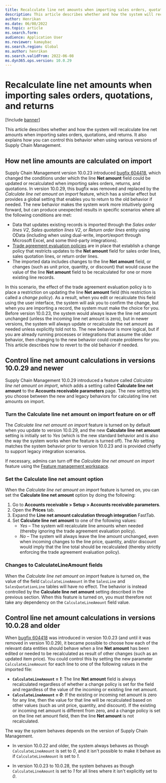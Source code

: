 ```yaml
---
title: Recalculate line net amounts when importing sales orders, quotations, and returns
description: This article describes whether and how the system will recalculate line net amounts when importing sales orders, quotations, and returns. It also explains how you can control this behavior when using various versions of Supply Chain Management.
author: Henrikan
ms.date: 06/08/2022
ms.topic: article
ms.search.form:
audience: Application User
ms.reviewer: kamaybac
ms.search.region: Global
ms.author: henrikan
ms.search.validFrom: 2022-06-08
ms.dyn365.ops.version: 10.0.29
---
```


# Recalculate line net amounts when importing sales orders, quotations, and returns

[!include [banner](../includes/banner.md)]

This article describes whether and how the system will recalculate line net amounts when importing sales orders, quotations, and returns. It also explains how you can control this behavior when using various versions of Supply Chain Management.

## How net line amounts are calculated on import

Supply Chain Management version 10.0.23 introduced [bugfix 604418](https://fix.lcs.dynamics.com/issue/results/?q=604418), which changed the conditions under which the line **Net amount** field could be updated or recalculated when importing sales orders, returns, and quotations. In version 10.0.29, this bugfix was removed and replaced by the *Calculate line net amount on import* feature, which has a similar effect but provides a global setting that enables you to return to the old behavior if needed. The new behavior makes the system work more intuitively going forward, but can produce unexpected results in specific scenarios where all the following conditions are met:

- Data that updates existing records is imported through the *Sales order lines V2*, *Sales quotation lines V2*, or *Return order lines* entity using OData (including when using dual-write, import/export through Microsoft Excel, and some third-party integrations).
- [Trade agreement evaluation policies](/dynamicsax-2012/appuser-itpro/trade-agreement-evaluation-policies-white-paper) are in place that establish a change policy that restricts updates to the **Net amount** field for sales order lines, sales quotation lines, or return order lines.
- The imported data includes changes to the line **Net amount** field, or changes (such as unit price, quantity, or discount) that would cause the value of the line **Net amount** field to be recalculated for one or more existing line records.

In this scenario, the effect of the trade agreement evaluation policy is to place a restriction on updating the line **Net amount** field (this restriction is called a *change policy*). As a result, when you edit or recalculate this field using the user interface, the system will ask you to confirm the change, but when you are importing a record, the system must make the choice for you. Before version 10.0.23, the system would always leave the line net amount unchanged (unless the incoming line net amount is zero), but in newer versions, the system will always update or recalculate the net amount as needed unless explicitly told not to. The new behavior is more logical, but if you are already running processes or integrations that assume the older behavior, then changing to the new behavior could create problems for you. This article describes how to revert to the old behavior if needed.

## Control line net amount calculations in versions 10.0.29 and newer

Supply Chain Management 10.0.29 introduced a feature called *Calculate line net amount on import*, which adds a setting called **Calculate line net amount** to the **Accounts receivable parameters** page. The new setting lets you choose between the new and legacy behaviors for calculating line net amounts on import.

### Turn the Calculate line net amount on import feature on or off

The *Calculate line net amount on import* feature is turned on by default when you update to version 10.0.29, and the new **Calculate line net amount** setting is initially set to *Yes* (which is the new standard behavior and is also the way the system works when the feature is turned off). The *No* setting matches the system behavior prior to version 10.0.23 and is provided chiefly to support legacy integration scenarios.

If necessary, admins can turn off the *Calculate line net amount on import* feature using the [Feature management workspace](../../fin-ops-core/fin-ops/get-started/feature-management/feature-management-overview.md).

### Set the Calculate line net amount option

When the *Calculate line net amount on import* feature is turned on, you can set the **Calculate line net amount** option by doing the following:

1. Go to **Accounts receivable &gt; Setup &gt; Accounts receivable parameters**.
1. Open the **Prices** tab.
1. Expand the **Line net amount calculation through integration** FastTab.
1. Set **Calculate line net amount** to one of the following values:
    - *Yes* – The system will recalculate line amounts when needed (thereby ignoring the trade agreement evaluation policy).
    - *No* – The system will always leave the line amount unchanged, even when incoming changes to the line price, quantity, and/or discount would imply that the line total should be recalculated (thereby strictly enforcing the trade agreement evaluation policy). <!-- KFM: Also when line net amount is zero? -->

### Changes to CalculateLineAmount fields

When the *Calculate line net amount on import* feature is turned on, the value of the field `CalculateLineAmount` in the `SalesLine` and `SalesQuotationLine` tables will have no effect. The behavior is instead controlled by the **Calculate line net amount** setting described in the previous section. When this feature is turned on, you must therefore not take any dependency on the `CalculateLineAmount` field value. <!-- KFM: When the feature is turned off, does `CalculateLineAmount` work as described below for 10.0.23 - 10.0.28, or is it as described below for 10.0.22 an earlier? -->

## Control line net amount calculations in versions 10.0.28 and older

When [bugfix 604418](https://fix.lcs.dynamics.com/issue/results/?q=604418) was introduced in version 10.0.23 (and until it was removed in version 10.0.29), it became possible to choose how each of the relevant data entities should behave when a line **Net amount** has been edited or needed to be recalculated as result of other changes (such as an updated item price). You could control this by setting the new parameter `CalculateLineAmount` for each line to one of the following values in the imported file:

- **`CalculateLineAmount` = *1***: The line **Net amount** field is always recalculated regardless of whether a change policy is set for the field and regardless of the value of the incoming or existing line net amount.
- **`CalculateLineAmount` = *0***: If the existing or incoming net amount is zero for any line, then the value for that line will be recalculated based on other values (such as unit price, quantity, and discount). If the existing or incoming net amount is different from zero, and a change policy is set on the line net amount field, then the line **Net amount** is not recalculated.  

The way the system behaves depends on the version of Supply Chain Management.

- In version 10.0.22 and older, the system always behaves as though `CalculateLineAmount` is set to *0*, and it isn't possible to make it behave as if `CalculateLineAmount` is set to *1*.

- In version 10.0.23 to 10.0.28, the system behaves as though `CalculateLineAmount` is set to *1* for all lines where it isn't explicitly set to *0*.
